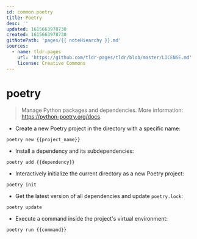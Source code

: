 ```yaml
---
id: common.poetry
title: Poetry
desc: ''
updated: 1615663978730
created: 1615663978730
gitNotePath: 'pages/{{ noteHiearchy }}.md'
sources:
  - name: tldr-pages
    url: 'https://github.com/tldr-pages/tldr/blob/master/LICENSE.md'
    license: Creative Commons
---
```

# poetry

> Manage Python packages and dependencies.
> More information: <https://python-poetry.org/docs>.

- Create a new Poetry project in the directory with a specific name:

`poetry new {{project_name}}`

- Install a dependency and its subdependencies:

`poetry add {{dependency}}`

- Interactively initialize the current directory as a new Poetry project:

`poetry init`

- Get the latest version of all dependencies and update `poetry.lock`:

`poetry update`

- Execute a command inside the project's virtual environment:

`poetry run {{command}}`

